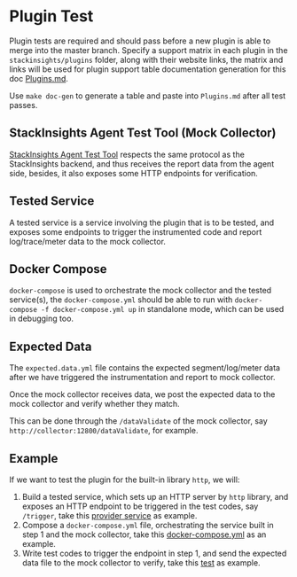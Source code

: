 # Plugin Test

Plugin tests are required and should pass before a new plugin is able to merge into the master branch.
Specify a support matrix in each plugin in the `stackinsights/plugins` folder, along with their website links,
the matrix and links will be used for plugin support table documentation generation for this doc [Plugins.md](../setup/Plugins.md).

Use `make doc-gen` to generate a table and paste into `Plugins.md` after all test passes.

## StackInsights Agent Test Tool (Mock Collector)

[StackInsights Agent Test Tool](https://github.com/apache/stackinsights-agent-test-tool) 
respects the same protocol as the StackInsights backend, and thus receives the report data from the agent side,
besides, it also exposes some HTTP endpoints for verification.

## Tested Service

A tested service is a service involving the plugin that is to be tested, and exposes some endpoints to trigger the instrumented
code and report log/trace/meter data to the mock collector.

## Docker Compose

`docker-compose` is used to orchestrate the mock collector and the tested service(s), the `docker-compose.yml` should be
able to run with `docker-compose -f docker-compose.yml up` in standalone mode, which can be used in debugging too.


## Expected Data

The `expected.data.yml` file contains the expected segment/log/meter data after we have triggered the instrumentation 
and report to mock collector. 

Once the mock collector receives data, we post the expected data to the mock collector and verify whether
they match. 

This can be done through the `/dataValidate` of the mock collector, say `http://collector:12800/dataValidate`, for example.

## Example

If we want to test the plugin for the built-in library `http`, we will:

1. Build a tested service, which sets up an HTTP server by `http` library, and exposes an HTTP endpoint to be triggered in the test codes, say `/trigger`, 
take this [provider service](https://github.com/apache/stackinsights-python/blob/master/tests/plugin/http/sw_http/services/provider.py) as example.
2. Compose a `docker-compose.yml` file, orchestrating the service built in step 1 and the mock collector, 
take this [docker-compose.yml](https://github.com/apache/stackinsights-python/blob/master/tests/plugin/http/sw_http/docker-compose.yml) as an example.
3. Write test codes to trigger the endpoint in step 1, and send the expected data file to the mock collector to verify, 
take this [test](https://github.com/apache/stackinsights-python/blob/master/tests/plugin/http/sw_http/test_http.py) as example.
